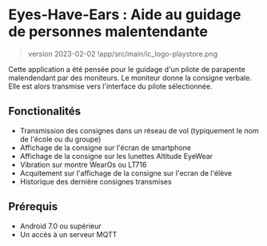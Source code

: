 # Eyes-Have-Ears : Aide au guidage de personnes malentendante
>version 2023-02-02
!app/src/main/ic_logo-playstore.png

Cette application a été pensée pour le guidage d'un pilote de parapente malendendant par des moniteurs. Le moniteur donne la consigne verbale. Elle est alors transmise vers l'interface du pilote sélectionnée.

## Fonctionalités 
+ Transmission des consignes dans un réseau de vol (typiquement le nom de l'école ou du groupe)
+ Affichage de la consigne sur l'écran de smartphone
+ Affichage de la consigne sur les lunettes Altitude EyeWear
+ Vibration sur montre WearOs ou LT716
+ Acquitement sur l'affichage de la consigne sur l'ecran de l'élève
+ Historique des dernière consignes transmises 

	
## Prérequis 
+ Android 7.0 ou supérieur
+ Un accès à un serveur MQTT

	
